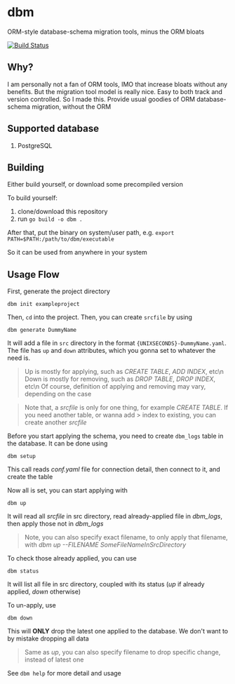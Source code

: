 # dbm
ORM-style database-schema migration tools, minus the ORM bloats

[![Build Status](https://travis-ci.org/aarondwi/dbm.svg?branch=master)](https://travis-ci.org/aarondwi/dbm)

Why?
--------------------------
I am personally not a fan of ORM tools, IMO that increase bloats without any benefits.
But the migration tool model is really nice. Easy to both track and version controlled.
So I made this. Provide usual goodies of ORM database-schema migration, without the ORM

Supported database
--------------------------
1. PostgreSQL

Building
--------------------------
Either build yourself, or download some precompiled version

To build yourself:
1. clone/download this repository
2. run `go build -o dbm .`

After that, put the binary on system/user path, e.g. `export PATH=$PATH:/path/to/dbm/executable`

So it can be used from anywhere in your system

Usage Flow
--------------------------
First, generate the project directory
```
dbm init exampleproject
```

Then, `cd` into the project. Then, you can create `srcfile` by using
```
dbm generate DummyName
```
It will add a file in `src` directory in the format `{UNIXSECONDS}-DummyName.yaml`. The file has `up` and `down` attributes, which you gonna set to whatever the need is.

> Up is mostly for applying, such as *CREATE TABLE*, *ADD INDEX*, etc\n
> Down is mostly for removing, such as *DROP TABLE*, *DROP INDEX*, etc\n
> Of course, definition of applying and removing may vary, depending on the case

> Note that, a *srcfile* is only for one thing, for example *CREATE TABLE*. If you need another table, or wanna add > index to existing, you can create another *srcfile*

Before you start applying the schema, you need to create `dbm_logs` table in the database. It can be done using
```
dbm setup
```
This call reads *conf.yaml* file for connection detail, then connect to it, and create the table

Now all is set, you can start applying with
```
dbm up
```
It will read all *srcfile* in src directory, read already-applied file in *dbm_logs*, then apply those not in *dbm_logs*

> Note, you can also specify exact filename, to only apply that filename, with *dbm up --FILENAME SomeFileNameInSrcDirectory*

To check those already applied, you can use
```
dbm status
```
It will list all file in src directory, coupled with its status (*up* if already applied, *down* otherwise)

To un-apply, use
```
dbm down
```
This will **ONLY** drop the latest one applied to the database. We don't want to by mistake dropping all data

> Same as *up*, you can also specify filename to drop specific change, instead of latest one 

See `dbm help` for more detail and usage
